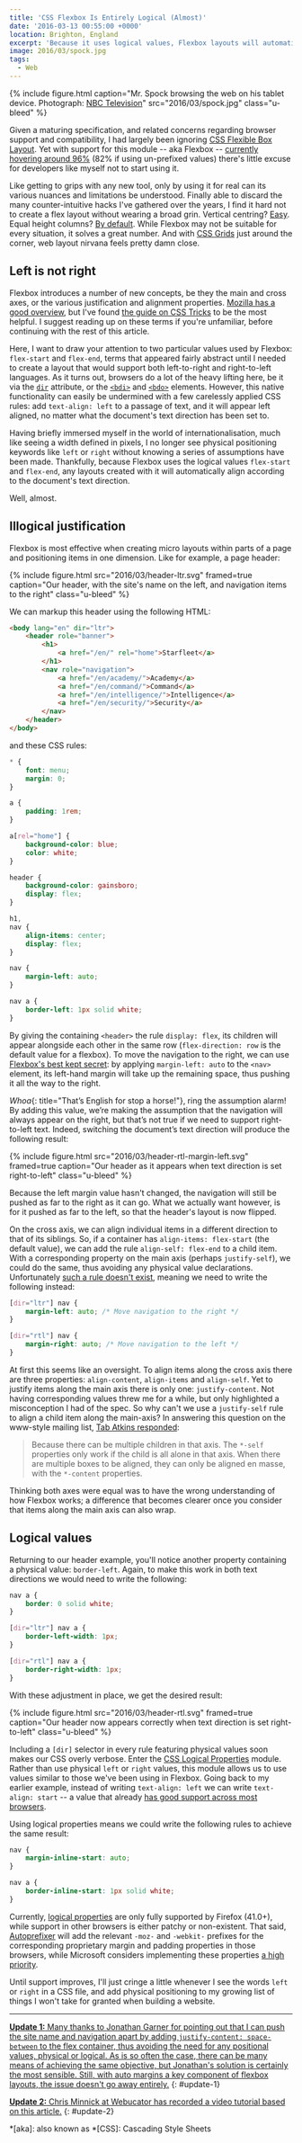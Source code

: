 ```yaml
---
title: 'CSS Flexbox Is Entirely Logical (Almost)'
date: '2016-03-13 00:55:00 +0000'
location: Brighton, England
excerpt: 'Because it uses logical values, Flexbox layouts will automatically align according to a document''s text-direction. Well, almost.'
image: 2016/03/spock.jpg
tags:
  - Web
---
```

{% include figure.html
  caption="Mr. Spock browsing the web on his tablet device. Photograph: [NBC Television](https://commons.wikimedia.org/wiki/File:Star_Trek_Spock.jpg)"
  src="2016/03/spock.jpg"
  class="u-bleed"
%}

Given a maturing specification, and related concerns regarding browser support and compatibility, I had largely been ignoring [CSS Flexible Box Layout][1]. Yet with support for this module -- aka Flexbox -- [currently hovering around 96%][2] (82% if using un-prefixed values) there's little excuse for developers like myself not to start using it.

Like getting to grips with any new tool, only by using it for real can its various nuances and limitations be understood. Finally able to discard the many counter-intuitive hacks I've gathered over the years, I find it hard not to create a flex layout without wearing a broad grin. Vertical centring? [Easy][3]. Equal height columns? [By default][4]. While Flexbox may not be suitable for every situation, it solves a great number. And with [CSS Grids][5] just around the corner, web layout nirvana feels pretty damn close.

## Left is not right

Flexbox introduces a number of new concepts, be they the main and cross axes, or the various justification and alignment properties. [Mozilla has a good overview][6], but I've found [the guide on CSS Tricks][7] to be the most helpful. I suggest reading up on these terms if you're unfamiliar, before continuing with the rest of this article.

Here, I want to draw your attention to two particular values used by Flexbox: `flex-start` and `flex-end`, terms that appeared fairly abstract until I needed to create a layout that would support both left-to-right and right-to-left languages. As it turns out, browsers do a lot of the heavy lifting here, be it via the [`dir`][8] attribute, or the [`<bdi>`][9] and [`<bdo>`][10] elements. However, this native functionality can easily be undermined with a few carelessly applied CSS rules: add `text-align: left` to a passage of text, and it will appear left aligned, no matter what the document's text direction has been set to.

Having briefly immersed myself in the world of internationalisation, much like seeing a width defined in pixels, I no longer see physical positioning keywords like `left` or `right` without knowing a series of assumptions have been made. Thankfully, because Flexbox uses the logical values `flex-start` and `flex-end`, any layouts created with it will automatically align according to the document's text direction.

Well, almost.

## Illogical justification

Flexbox is most effective when creating micro layouts within parts of a page and positioning items in one dimension. Like for example, a page header:

{% include figure.html
  src="2016/03/header-ltr.svg"
  framed=true
  caption="Our header, with the site's name on the left, and navigation items to the right"
  class="u-bleed"
%}

We can markup this header using the following HTML:

```html
<body lang="en" dir="ltr">
    <header role="banner">
        <h1>
            <a href="/en/" rel="home">Starfleet</a>
        </h1>
        <nav role="navigation">
            <a href="/en/academy/">Academy</a>
            <a href="/en/command/">Command</a>
            <a href="/en/intelligence/">Intelligence</a>
            <a href="/en/security/">Security</a>
        </nav>
    </header>
</body>
```

and these CSS rules:

```css
* {
    font: menu;
    margin: 0;
}

a {
    padding: 1rem;
}

a[rel="home"] {
    background-color: blue;
    color: white;
}

header {
    background-color: gainsboro;
    display: flex;
}

h1,
nav {
    align-items: center;
    display: flex;
}

nav {
    margin-left: auto;
}

nav a {
    border-left: 1px solid white;
}
```

By giving the containing `<header>` the rule `display: flex`, its children will appear alongside each other in the same row (`flex-direction: row` is the default value for a flexbox). To move the navigation to the right, we can use [Flexbox's best kept secret][11]: by applying `margin-left: auto` to the `<nav>` element, its left-hand margin will take up the remaining space, thus pushing it all the way to the right.

*Whoa*{: title="That’s English for stop a horse!"}, ring the assumption alarm! By adding this value, we’re making the assumption that the navigation will always appear on the right, but that’s not true if we need to support right-to-left text. Indeed, switching the document’s text direction will produce the following result:

{% include figure.html
  src="2016/03/header-rtl-margin-left.svg"
  framed=true
  caption="Our header as it appears when text direction is set right-to-left"
  class="u-bleed"
%}

Because the left margin value hasn't changed, the navigation will still be pushed as far to the right as it can go. What we actually want however, is for it pushed as far to the left, so that the header's layout is now flipped.

On the cross axis, we can align individual items in a different direction to that of its siblings. So, if a container has `align-items: flex-start` (the default value), we can add the rule `align-self: flex-end` to a child item. With a corresponding property on the main axis (perhaps `justify-self`), we could do the same, thus avoiding any physical value declarations. Unfortunately [such a rule doesn't exist][12], meaning we need to write the following instead:

```css
[dir="ltr"] nav {
    margin-left: auto; /* Move navigation to the right */
}

[dir="rtl"] nav {
    margin-right: auto; /* Move navigation to the left */
}
```

At first this seems like an oversight. To align items along the cross axis there are three properties: `align-content`, `align-items` and `align-self`. Yet to justify items along the main axis there is only one: `justify-content`. Not having corresponding values threw me for a while, but only highlighted a misconception I had of the spec. So why can't we use a `justify-self` rule to align a child item along the main-axis? In answering this question on the www-style mailing list, [Tab Atkins responded][13]:

> Because there can be multiple children in that axis. The `*-self` properties only work if the child is all alone in that axis. When there are multiple boxes to be aligned, they can only be aligned en masse, with the `*-content` properties.

Thinking both axes were equal was to have the wrong understanding of how Flexbox works; a difference that becomes clearer once you consider that items along the main axis can also wrap.

## Logical values

Returning to our header example, you'll notice another property containing a physical value: `border-left`. Again, to make this work in both text directions we would need to write the following:

```css
nav a {
    border: 0 solid white;
}

[dir="ltr"] nav a {
    border-left-width: 1px;
}

[dir="rtl"] nav a {
    border-right-width: 1px;
}
```

With these adjustment in place, we get the desired result:

{% include figure.html
  src="2016/03/header-rtl.svg"
  framed=true
  caption="Our header now appears correctly when text direction is set right-to-left"
  class="u-bleed"
%}

Including a `[dir]` selector in every rule featuring physical values soon makes our CSS overly verbose. Enter the [CSS Logical Properties][14] module. Rather than use physical `left` or `right` values, this module allows us to use values similar to those we've been using in Flexbox. Going back to my earlier example, instead of writing `text-align: left` we can write `text-align: start` -- a value that already [has good support across most browsers][15].

Using logical properties means we could write the following rules to achieve the same result:

```css
nav {
    margin-inline-start: auto;
}

nav a {
    border-inline-start: 1px solid white;
}
```

Currently, [logical properties][16] are only fully supported by Firefox (41.0+), while support in other browsers is either patchy or non-existent. That said, [Autoprefixer][17] will add the relevant `-moz-` and `-webkit-` prefixes for the corresponding proprietary margin and padding properties in those browsers, while Microsoft considers implementing these properties [a high priority][18].

Until support improves, I'll just cringe a little whenever I see the words `left` or `right` in a CSS file, and add physical positioning to my growing list of things I won't take for granted when building a website.

***

<ins datetime="2016-03-17">**Update 1:** Many thanks to [Jonathan Garner][19] for pointing out that [I can push the site name and navigation apart by adding `justify-content: space-between`][20] to the flex container, thus avoiding the need for any positional values, physical or logical. As is so often the case, there can be many means of achieving the same objective, but Jonathan's solution is certainly the most sensible. Still, with auto margins a key component of flexbox layouts, the issue doesn't go away entirely.</ins>
{: #update-1}

<ins datetime="2016-03-30">**Update 2:** [Chris Minnick][21] at [Webucator][22] has recorded [a video tutorial][23] based on this article.</ins>
{: #update-2}

[1]: https://www.w3.org/TR/css-flexbox-1/
[2]: http://caniuse.com/flexbox
[3]: https://philipwalton.github.io/solved-by-flexbox/demos/vertical-centering/
[4]: https://philipwalton.github.io/solved-by-flexbox/demos/holy-grail/
[5]: http://gridbyexample.com/
[6]: https://developer.mozilla.org/en-US/docs/Web/CSS/CSS_Flexible_Box_Layout/Using_CSS_flexible_boxes
[7]: https://css-tricks.com/snippets/css/a-guide-to-flexbox/
[8]: https://developer.mozilla.org/en-US/docs/Web/HTML/Global_attributes/dir
[9]: https://developer.mozilla.org/en-US/docs/Web/HTML/Element/bdi
[10]: https://developer.mozilla.org/en-US/docs/Web/HTML/Element/bdo
[11]: https://medium.com/@samserif/bd3d892826b6
[12]: http://stackoverflow.com/questions/32551291/in-css-flexbox-why-are-there-no-justify-items-and-justify-self-properties
[13]: https://lists.w3.org/Archives/Public/www-style/2015Apr/0114.html
[14]: https://drafts.csswg.org/css-logical-props/
[15]: http://www.quirksmode.org/css/text/#t07
[16]: https://developer.mozilla.org/en-US/docs/Web/CSS/CSS_Logical_Properties
[17]: https://github.com/postcss/autoprefixer
[18]: https://dev.windows.com/en-us/microsoft-edge/platform/status/csslogicalpropertieslevel1
[19]: http://www.jonathangarner.co.uk
[20]: https://twitter.com/jgarner_co_uk/status/709483346510872576
[21]: https://about.me/chrisminnick
[22]: https://www.webucator.com
[23]: https://www.youtube.com/video/Q_0tP52RBh4

*[aka]: also known as
*[CSS]: Cascading Style Sheets
